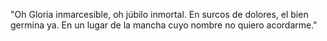 "Oh Gloria inmarcesible, oh júbilo inmortal.
En surcos de dolores, el bien germina ya.
En un lugar de la mancha cuyo nombre no quiero acordarme."
